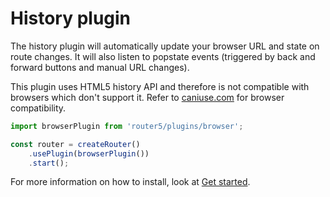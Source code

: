 # History plugin


The history plugin will automatically update your browser URL and state on route changes. It will also listen to popstate events (triggered
by back and forward buttons and manual URL changes).

This plugin uses HTML5 history API and therefore is not compatible with browsers which don't support it. Refer to [caniuse.com](http://caniuse.com/#search=history)
for browser compatibility.

```javascript
import browserPlugin from 'router5/plugins/browser';

const router = createRouter()
    .usePlugin(browserPlugin())
    .start();
```

For more information on how to install, look at [Get started](/docs/get-started.html).
